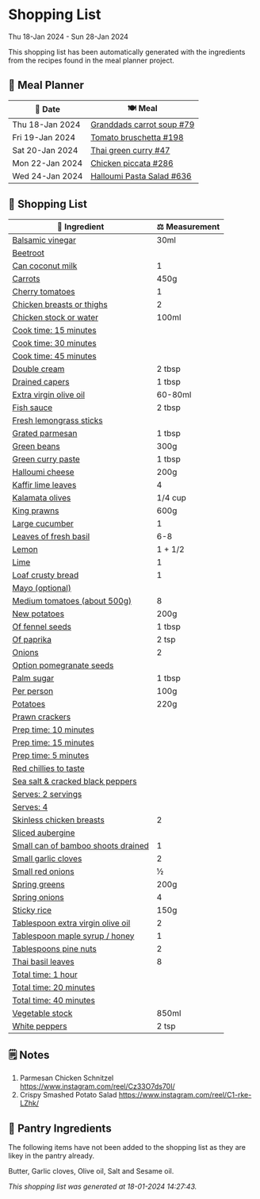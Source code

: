 # Shopping List

Thu 18-Jan 2024 - Sun 28-Jan 2024

This shopping list has been automatically generated with the ingredients from the recipes found in the meal planner project.

## 📅 Meal Planner

|📅 Date| 🍽️ Meal|
|----|----|
|Thu 18-Jan 2024|[Granddads carrot soup #79](https://github.com/jcallaghan/The-Cookbook/issues/79)|
|Fri 19-Jan 2024|[Tomato bruschetta #198](https://github.com/jcallaghan/The-Cookbook/issues/198)|
|Sat 20-Jan 2024|[Thai green curry #47](https://github.com/jcallaghan/The-Cookbook/issues/47)|
|Mon 22-Jan 2024|[Chicken piccata #286](https://github.com/jcallaghan/The-Cookbook/issues/286)|
|Wed 24-Jan 2024|[Halloumi Pasta Salad #636](https://github.com/jcallaghan/The-Cookbook/issues/636)|

## 🛒 Shopping List

| 🍌 Ingredient| ⚖️ Measurement|
|----------|-----------|
|[Balsamic vinegar](https://www.sainsburys.co.uk/gol-ui/SearchResults/Balsamic%20vinegar)|30ml|
|[Beetroot](https://www.sainsburys.co.uk/gol-ui/SearchResults/Beetroot)||
|[Can coconut milk](https://www.sainsburys.co.uk/gol-ui/SearchResults/Can%20coconut%20milk)|1|
|[Carrots](https://www.sainsburys.co.uk/gol-ui/SearchResults/Carrots)|450g|
|[Cherry tomatoes](https://www.sainsburys.co.uk/gol-ui/SearchResults/Cherry%20tomatoes)|1|
|[Chicken breasts or thighs](https://www.sainsburys.co.uk/gol-ui/SearchResults/Chicken%20breasts%20or%20thighs)|2|
|[Chicken stock or water](https://www.sainsburys.co.uk/gol-ui/SearchResults/Chicken%20stock%20or%20water)|100ml|
|[Cook time: 15 minutes](https://www.sainsburys.co.uk/gol-ui/SearchResults/Cook%20time:%2015%20minutes)||
|[Cook time: 30 minutes](https://www.sainsburys.co.uk/gol-ui/SearchResults/Cook%20time:%2030%20minutes)||
|[Cook time: 45 minutes](https://www.sainsburys.co.uk/gol-ui/SearchResults/Cook%20time:%2045%20minutes)||
|[Double cream](https://www.sainsburys.co.uk/gol-ui/SearchResults/Double%20cream)|2 tbsp|
|[Drained capers](https://www.sainsburys.co.uk/gol-ui/SearchResults/Drained%20capers)|1 tbsp|
|[Extra virgin olive oil](https://www.sainsburys.co.uk/gol-ui/SearchResults/Extra%20virgin%20olive%20oil)|60-80ml|
|[Fish sauce](https://www.sainsburys.co.uk/gol-ui/SearchResults/Fish%20sauce)|2 tbsp|
|[Fresh lemongrass sticks](https://www.sainsburys.co.uk/gol-ui/SearchResults/Fresh%20lemongrass%20sticks)||
|[Grated parmesan](https://www.sainsburys.co.uk/gol-ui/SearchResults/Grated%20parmesan)|1 tbsp|
|[Green beans](https://www.sainsburys.co.uk/gol-ui/SearchResults/Green%20beans)|300g|
|[Green curry paste](https://www.sainsburys.co.uk/gol-ui/SearchResults/Green%20curry%20paste)|1 tbsp|
|[Halloumi cheese](https://www.sainsburys.co.uk/gol-ui/SearchResults/Halloumi%20cheese)|200g|
|[Kaffir lime leaves](https://www.sainsburys.co.uk/gol-ui/SearchResults/Kaffir%20lime%20leaves)|4|
|[Kalamata olives](https://www.sainsburys.co.uk/gol-ui/SearchResults/Kalamata%20olives)|1/4 cup|
|[King prawns](https://www.sainsburys.co.uk/gol-ui/SearchResults/King%20prawns)|600g|
|[Large cucumber](https://www.sainsburys.co.uk/gol-ui/SearchResults/Large%20cucumber)|1|
|[Leaves of fresh basil](https://www.sainsburys.co.uk/gol-ui/SearchResults/Leaves%20of%20fresh%20basil)|6-8|
|[Lemon](https://www.sainsburys.co.uk/gol-ui/SearchResults/Lemon)|1 + 1/2|
|[Lime](https://www.sainsburys.co.uk/gol-ui/SearchResults/Lime)|1|
|[Loaf crusty bread](https://www.sainsburys.co.uk/gol-ui/SearchResults/Loaf%20crusty%20bread)|1|
|[Mayo (optional)](https://www.sainsburys.co.uk/gol-ui/SearchResults/Mayo%20(optional))||
|[Medium tomatoes (about 500g)](https://www.sainsburys.co.uk/gol-ui/SearchResults/Medium%20tomatoes%20(about%20500g))|8|
|[New potatoes](https://www.sainsburys.co.uk/gol-ui/SearchResults/New%20potatoes)|200g|
|[Of fennel seeds](https://www.sainsburys.co.uk/gol-ui/SearchResults/Of%20fennel%20seeds)|1 tbsp|
|[Of paprika](https://www.sainsburys.co.uk/gol-ui/SearchResults/Of%20paprika)|2 tsp|
|[Onions](https://www.sainsburys.co.uk/gol-ui/SearchResults/Onions)|2|
|[Option pomegranate seeds](https://www.sainsburys.co.uk/gol-ui/SearchResults/Option%20pomegranate%20seeds)||
|[Palm sugar](https://www.sainsburys.co.uk/gol-ui/SearchResults/Palm%20sugar)|1 tbsp|
|[Per person](https://www.sainsburys.co.uk/gol-ui/SearchResults/Per%20person)|100g|
|[Potatoes](https://www.sainsburys.co.uk/gol-ui/SearchResults/Potatoes)|220g|
|[Prawn crackers](https://www.sainsburys.co.uk/gol-ui/SearchResults/Prawn%20crackers)||
|[Prep time: 10 minutes](https://www.sainsburys.co.uk/gol-ui/SearchResults/Prep%20time:%2010%20minutes)||
|[Prep time: 15 minutes](https://www.sainsburys.co.uk/gol-ui/SearchResults/Prep%20time:%2015%20minutes)||
|[Prep time: 5 minutes](https://www.sainsburys.co.uk/gol-ui/SearchResults/Prep%20time:%205%20minutes)||
|[Red chillies to taste](https://www.sainsburys.co.uk/gol-ui/SearchResults/Red%20chillies%20to%20taste)||
|[Sea salt & cracked black peppers](https://www.sainsburys.co.uk/gol-ui/SearchResults/Sea%20salt%20&%20cracked%20black%20peppers)||
|[Serves: 2 servings](https://www.sainsburys.co.uk/gol-ui/SearchResults/Serves:%202%20servings)||
|[Serves: 4](https://www.sainsburys.co.uk/gol-ui/SearchResults/Serves:%204)||
|[Skinless chicken breasts](https://www.sainsburys.co.uk/gol-ui/SearchResults/Skinless%20chicken%20breasts)|2|
|[Sliced aubergine](https://www.sainsburys.co.uk/gol-ui/SearchResults/Sliced%20aubergine)||
|[Small can of bamboo shoots drained](https://www.sainsburys.co.uk/gol-ui/SearchResults/Small%20can%20of%20bamboo%20shoots%20drained)|1|
|[Small garlic cloves](https://www.sainsburys.co.uk/gol-ui/SearchResults/Small%20garlic%20cloves)|2|
|[Small red onions](https://www.sainsburys.co.uk/gol-ui/SearchResults/Small%20red%20onions)|½|
|[Spring greens](https://www.sainsburys.co.uk/gol-ui/SearchResults/Spring%20greens)|200g|
|[Spring onions](https://www.sainsburys.co.uk/gol-ui/SearchResults/Spring%20onions)|4|
|[Sticky rice](https://www.sainsburys.co.uk/gol-ui/SearchResults/Sticky%20rice)|150g|
|[Tablespoon extra virgin olive oil](https://www.sainsburys.co.uk/gol-ui/SearchResults/Tablespoon%20extra%20virgin%20olive%20oil)|2|
|[Tablespoon maple syrup / honey](https://www.sainsburys.co.uk/gol-ui/SearchResults/Tablespoon%20maple%20syrup%20/%20honey)|1|
|[Tablespoons pine nuts](https://www.sainsburys.co.uk/gol-ui/SearchResults/Tablespoons%20pine%20nuts)|2|
|[Thai basil leaves](https://www.sainsburys.co.uk/gol-ui/SearchResults/Thai%20basil%20leaves)|8|
|[Total time: 1 hour](https://www.sainsburys.co.uk/gol-ui/SearchResults/Total%20time:%201%20hour)||
|[Total time: 20 minutes](https://www.sainsburys.co.uk/gol-ui/SearchResults/Total%20time:%2020%20minutes)||
|[Total time: 40 minutes](https://www.sainsburys.co.uk/gol-ui/SearchResults/Total%20time:%2040%20minutes)||
|[Vegetable stock](https://www.sainsburys.co.uk/gol-ui/SearchResults/Vegetable%20stock)|850ml|
|[White peppers](https://www.sainsburys.co.uk/gol-ui/SearchResults/White%20peppers)|2 tsp|

## 🗒️ Notes

1. Parmesan Chicken Schnitzel
https://www.instagram.com/reel/Cz33O7ds70I/
1. Crispy Smashed Potato Salad
https://www.instagram.com/reel/C1-rke-LZhk/

## 🏪 Pantry Ingredients

The following items have not been added to the shopping list as they are likey in the pantry already.

Butter, Garlic cloves, Olive oil, Salt and Sesame oil.


_This shopping list was generated at 18-01-2024 14:27:43._